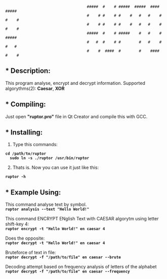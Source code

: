                                         #####  #    # #####  #####  ####  #####
                                        #    # #    # #    #   #   #    # #    #
                                        #    # #    # #    #   #   #    # #    #
                                        #####  #    # #####    #   #    # ##### 
                                        #   #  #    # #        #   #    # #   # 
                                        #    #  ####  #        #    ####  #    #
<h2>* Description:</h2>

This program analyse, encrypt and decrypt information.
Supported algorythms(2): <b>Caesar</b>, <b>XOR</b>

<h2>* Compiling:</h2>

Just open <b>"ruptor.pro"</b> file in Qt Creator and compile this with GCC.

<h2>* <b>Installing:</b></h2>

1) Type this commands:
  
<b>``` cd /path/to/ruptor ```<br>
```  sudo ln -s ./ruptor /usr/bin/ruptor```</b>

2) Thats is. Now you can use it just like this:<br> 

<b>```ruptor -h```</b>
  
<h2>* Example Using: </h2>

This command analyse text by symbol.<br>
<b>```ruptor analysis --text "Hello World!"```</b>

This command ENCRYPT ENglish Text with CAESAR algorytm using letter shift-key 4:<br>
<b>```ruptor encrypt -t "Hello World!" en caesar 4```</b>

Does the opposite:<br>
<b>```ruptor decrypt -t "Hello World!" en caesar 4```</b>
  
Bruteforce of text in file:<br>
<b>```ruptor decrypt -f "/path/to/file" en caesar --brute```</b>

Decoding attempt based on frequency analysis of letters of the alphabet<br>
<b>```ruptor decrypt -f "/path/to/file" en caesar --frequency```</b>

